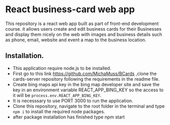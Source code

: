 # React business-card web app

This repository is a react web app built as part of front-end development course. it allows users create and edit business cards for their Businesses and display them nicely on the web with images and business details such as phone, email, website and event a map to the business location.

## Installation.
* This application require node.js to be installed.
* First go to this link https://github.com/MichaMuss/BCards ,clone the cards-server repository following the requirements in the readme file.
* Create bing maps api key in the bing  map developer site and save the key in an environment variable REACT_APP_BING_KEY so the access to it will be <code>process.env.REACT_APP_BING_KEY</code>.
* It is necesssary to use PORT 3000 to run the application.
* Clone this repository, navigate to the root folder in the terminal and type <code>npm i</code> to install the required node packages.
* after package installation has finished type npm start
